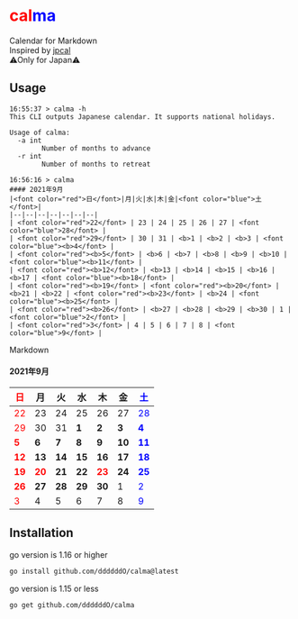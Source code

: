 # <font color="red">cal</font><font color="blue">ma</font>
Calendar for Markdown<br>
Inspired by [jpcal](https://github.com/y-yagi/jpcal)<br>
&#x26a0;Only for Japan&#x26a0;

## Usage

```console
16:55:37 > calma -h
This CLI outputs Japanese calendar. It supports national holidays.

Usage of calma:
  -a int
        Number of months to advance
  -r int
        Number of months to retreat

16:56:16 > calma
#### 2021年9月
|<font color="red">日</font>|月|火|水|木|金|<font color="blue">土</font>|
|--|--|--|--|--|--|--|
| <font color="red">22</font> | 23 | 24 | 25 | 26 | 27 | <font color="blue">28</font> |
| <font color="red">29</font> | 30 | 31 | <b>1 | <b>2 | <b>3 | <font color="blue"><b>4</font> |
| <font color="red"><b>5</font> | <b>6 | <b>7 | <b>8 | <b>9 | <b>10 | <font color="blue"><b>11</font> |
| <font color="red"><b>12</font> | <b>13 | <b>14 | <b>15 | <b>16 | <b>17 | <font color="blue"><b>18</font> |
| <font color="red"><b>19</font> | <font color="red"><b>20</font> | <b>21 | <b>22 | <font color="red"><b>23</font> | <b>24 | <font color="blue"><b>25</font> |
| <font color="red"><b>26</font> | <b>27 | <b>28 | <b>29 | <b>30 | 1 | <font color="blue">2</font> |
| <font color="red">3</font> | 4 | 5 | 6 | 7 | 8 | <font color="blue">9</font> |

```

Markdown

#### 2021年9月
|<font color="red">日</font>|月|火|水|木|金|<font color="blue">土</font>|
|--|--|--|--|--|--|--|
| <font color="red">22</font> | 23 | 24 | 25 | 26 | 27 | <font color="blue">28</font> |
| <font color="red">29</font> | 30 | 31 | <b>1 | <b>2 | <b>3 | <font color="blue"><b>4</font> |
| <font color="red"><b>5</font> | <b>6 | <b>7 | <b>8 | <b>9 | <b>10 | <font color="blue"><b>11</font> |
| <font color="red"><b>12</font> | <b>13 | <b>14 | <b>15 | <b>16 | <b>17 | <font color="blue"><b>18</font> |
| <font color="red"><b>19</font> | <font color="red"><b>20</font> | <b>21 | <b>22 | <font color="red"><b>23</font> | <b>24 | <font color="blue"><b>25</font> |
| <font color="red"><b>26</font> | <b>27 | <b>28 | <b>29 | <b>30 | 1 | <font color="blue">2</font> |
| <font color="red">3</font> | 4 | 5 | 6 | 7 | 8 | <font color="blue">9</font> |


## Installation

go version is 1.16 or higher

```sh
go install github.com/ddddddO/calma@latest
```

go version is 1.15 or less
```
go get github.com/ddddddO/calma
```
